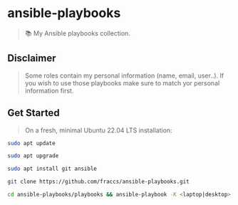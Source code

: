 # ansible-playbooks

> 📚 My Ansible playbooks collection.

## Disclaimer

> Some roles contain my personal information (name, email, user..). If you wish to use those playbooks make sure to match yor personal information first.

## Get Started

> On a fresh, minimal Ubuntu 22.04 LTS installation:

```sh
sudo apt update

sudo apt upgrade

sudo apt install git ansible

git clone https://github.com/fraccs/ansible-playbooks.git

cd ansible-playbooks/playbooks && ansible-playbook -K <laptop|desktop>.yml
```
